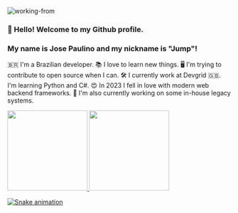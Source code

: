 ![working-from](https://github.com/jspaulino/jspaulino/assets/5365775/c83cdc63-4937-43b7-b1cd-af6c03971bc6)  

### 👋 Hello! Welcome to my Github profile.
### My name is Jose Paulino and my nickname is "Jump"!

🇧🇷 I'm a Brazilian developer.
📚 I love to learn new things.
🖥️ I'm trying to contribute to open source when I can.
🛠️ I currently work at Devgrid 🇬🇧. I'm learning Python and C#. 
😍 In 2023 I fell in love with modern web backend frameworks. 
🤖 I'm also currently working on some in-house legacy systems.

<div>
<a href="https://github.com/jspaulino">
<img height="180em" src="https://github-readme-stats.vercel.app/api/top-langs/?username=jspaulino&layout=compact&langs_count=7&theme=dracula"/>
<img height="180em" src="https://github-readme-stats.vercel.app/api?username=jspaulino&show_icons=true&theme=dracula&include_all_commits=true&count_private=true"/>
</div>

![Snake animation](https://github.com/jspaulino/jspaulino/blob/output/github-contribution-grid-snake.svg)



